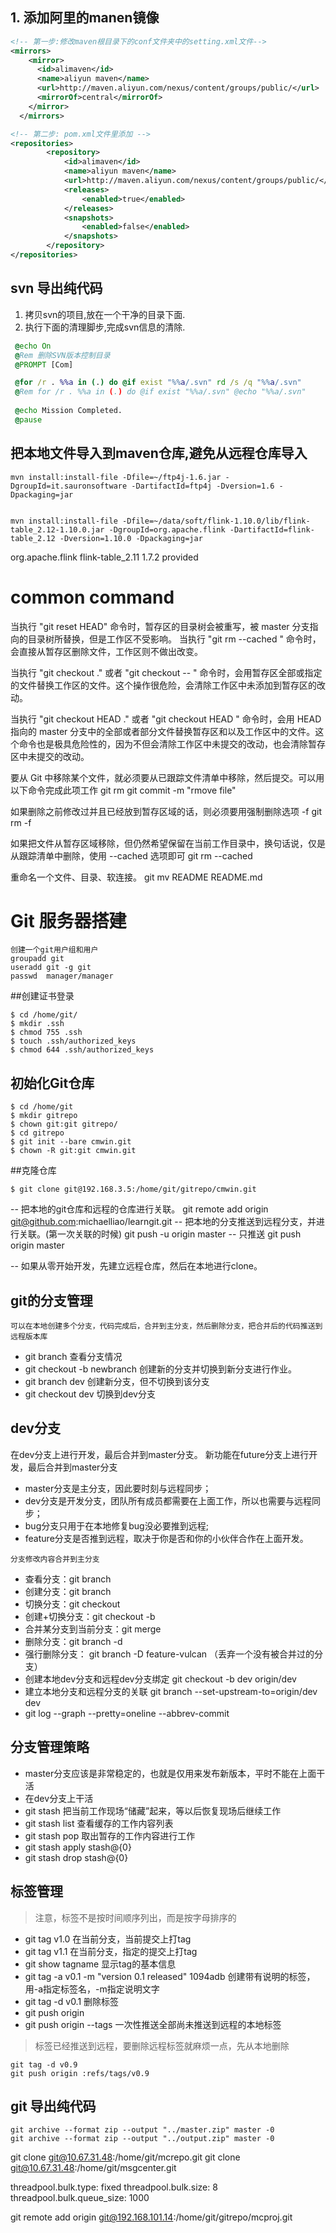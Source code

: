 ## 1. 添加阿里的manen镜像



```xml
<!-- 第一步:修改maven根目录下的conf文件夹中的setting.xml文件-->
<mirrors>
    <mirror>
      <id>alimaven</id>
      <name>aliyun maven</name>
      <url>http://maven.aliyun.com/nexus/content/groups/public/</url>
      <mirrorOf>central</mirrorOf>        
    </mirror>
  </mirrors>

<!-- 第二步: pom.xml文件里添加 -->
<repositories>  
        <repository>  
            <id>alimaven</id>  
            <name>aliyun maven</name>  
            <url>http://maven.aliyun.com/nexus/content/groups/public/</url>  
            <releases>  
                <enabled>true</enabled>  
            </releases>  
            <snapshots>  
                <enabled>false</enabled>  
            </snapshots>  
        </repository>  
</repositories>  
```





## svn 导出纯代码

1. 拷贝svn的项目,放在一个干净的目录下面.
2. 执行下面的清理脚步,完成svn信息的清除.
```bat
 @echo On
 @Rem 删除SVN版本控制目录
 @PROMPT [Com]

 @for /r . %%a in (.) do @if exist "%%a/.svn" rd /s /q "%%a/.svn"
 @Rem for /r . %%a in (.) do @if exist "%%a/.svn" @echo "%%a/.svn"
  
 @echo Mission Completed.
 @pause
```


## 把本地文件导入到maven仓库,避免从远程仓库导入
```
mvn install:install-file -Dfile=~/ftp4j-1.6.jar -DgroupId=it.sauronsoftware -DartifactId=ftp4j -Dversion=1.6 -Dpackaging=jar


mvn install:install-file -Dfile=~/data/soft/flink-1.10.0/lib/flink-table_2.12-1.10.0.jar -DgroupId=org.apache.flink -DartifactId=flink-table_2.12 -Dversion=1.10.0 -Dpackaging=jar
```



<!-- https://mvnrepository.com/artifact/org.apache.flink/flink-table -->
<dependency>
    <groupId>org.apache.flink</groupId>
    <artifactId>flink-table_2.11</artifactId>
    <version>1.7.2</version>
    <scope>provided</scope>
</dependency>





# common command

当执行 "git reset HEAD" 命令时，暂存区的目录树会被重写，被 master 分支指向的目录树所替换，但是工作区不受影响。
当执行 "git rm --cached <file>" 命令时，会直接从暂存区删除文件，工作区则不做出改变。

当执行 "git checkout ." 或者 "git checkout -- <file>" 命令时，会用暂存区全部或指定的文件替换工作区的文件。这个操作很危险，会清除工作区中未添加到暂存区的改动。

当执行 "git checkout HEAD ." 或者 "git checkout HEAD <file>" 命令时，会用 HEAD 指向的 master 分支中的全部或者部分文件替换暂存区和以及工作区中的文件。这个命令也是极具危险性的，因为不但会清除工作区中未提交的改动，也会清除暂存区中未提交的改动。


要从 Git 中移除某个文件，就必须要从已跟踪文件清单中移除，然后提交。可以用以下命令完成此项工作
git rm <file>
git commit -m "rmove file"

如果删除之前修改过并且已经放到暂存区域的话，则必须要用强制删除选项 -f
git rm -f <file>


如果把文件从暂存区域移除，但仍然希望保留在当前工作目录中，换句话说，仅是从跟踪清单中删除，使用 --cached 选项即可
git rm --cached <file>

重命名一个文件、目录、软连接。
git mv README  README.md

# Git 服务器搭建
```
创建一个git用户组和用户
groupadd git
useradd git -g git
passwd  manager/manager
```

##创建证书登录

```
$ cd /home/git/
$ mkdir .ssh
$ chmod 755 .ssh
$ touch .ssh/authorized_keys
$ chmod 644 .ssh/authorized_keys
```

## 初始化Git仓库
```
$ cd /home/git
$ mkdir gitrepo
$ chown git:git gitrepo/
$ cd gitrepo
$ git init --bare cmwin.git
$ chown -R git:git cmwin.git
```

##克隆仓库
```
$ git clone git@192.168.3.5:/home/git/gitrepo/cmwin.git
```
-- 把本地的git仓库和远程的仓库进行关联。
git remote add origin git@github.com:michaelliao/learngit.git 
-- 把本地的分支推送到远程分支，并进行关联。(第一次关联的时候)
git push -u origin master
-- 只推送
git push origin master

-- 如果从零开始开发，先建立远程仓库，然后在本地进行clone。

## git的分支管理
```
可以在本地创建多个分支，代码完成后，合并到主分支，然后删除分支，把合并后的代码推送到远程版本库
```
* git branch     查看分支情况 
* git checkout -b newbranch   创建新的分支并切换到新分支进行作业。
* git branch dev   创建新分支，但不切换到该分支
* git checkout dev  切换到dev分支

## dev分支
在dev分支上进行开发，最后合并到master分支。
新功能在future分支上进行开发，最后合并到master分支
* master分支是主分支，因此要时刻与远程同步；
* dev分支是开发分支，团队所有成员都需要在上面工作，所以也需要与远程同步；
* bug分支只用于在本地修复bug没必要推到远程;
* feature分支是否推到远程，取决于你是否和你的小伙伴合作在上面开发。


```
分支修改内容合并到主分支
```
* 查看分支：git branch
* 创建分支：git branch <name>
* 切换分支：git checkout <name>
* 创建+切换分支：git checkout -b <name>
* 合并某分支到当前分支：git merge <name>
* 删除分支：git branch -d <name>
* 强行删除分支： git branch -D feature-vulcan  （丢弃一个没有被合并过的分支）
* 创建本地dev分支和远程dev分支绑定 git checkout -b dev origin/dev
* 建立本地分支和远程分支的关联 git branch --set-upstream-to=origin/dev dev   
* git log --graph --pretty=oneline --abbrev-commit

## 分支管理策略
* master分支应该是非常稳定的，也就是仅用来发布新版本，平时不能在上面干活
* 在dev分支上干活
* git stash  把当前工作现场“储藏”起来，等以后恢复现场后继续工作
* git stash list   查看缓存的工作内容列表
* git stash pop    取出暂存的工作内容进行工作
* git stash apply stash@{0}
* git stash drop  stash@{0}

## 标签管理 
> 注意，标签不是按时间顺序列出，而是按字母排序的
* git tag v1.0   在当前分支，当前提交上打tag
* git tag v1.1   在当前分支，指定的提交上打tag
* git show tagname  显示tag的基本信息
* git tag -a v0.1 -m "version 0.1 released" 1094adb   创建带有说明的标签，用-a指定标签名，-m指定说明文字
* git tag -d v0.1  删除标签
* git push origin <tagname>
* git push origin --tags   一次性推送全部尚未推送到远程的本地标签
>标签已经推送到远程，要删除远程标签就麻烦一点，先从本地删除
```
git tag -d v0.9
git push origin :refs/tags/v0.9
```

## git 导出纯代码
```
git archive --format zip --output "../master.zip" master -0
git archive --format zip --output "../output.zip" master -0
```


 git clone git@10.67.31.48:/home/git/mcrepo.git
  git clone git@10.67.31.48:/home/git/msgcenter.git


threadpool.bulk.type: fixed
threadpool.bulk.size: 8
threadpool.bulk.queue_size: 1000

git remote add origin git@192.168.101.14:/home/git/gitrepo/mcproj.git
